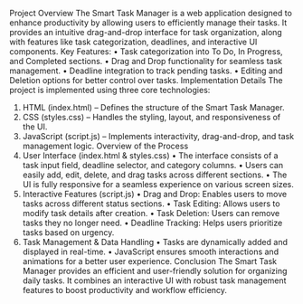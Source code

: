 
Project Overview
The Smart Task Manager is a web application designed to enhance productivity by allowing users to efficiently manage their tasks. It provides an intuitive drag-and-drop interface for task organization, along with features like task categorization, deadlines, and interactive UI components.
Key Features:
•	Task categorization into To Do, In Progress, and Completed sections.
•	Drag and Drop functionality for seamless task management.
•	Deadline integration to track pending tasks.
•	Editing and Deletion options for better control over tasks.
Implementation Details
The project is implemented using three core technologies:
1.	HTML (index.html) – Defines the structure of the Smart Task Manager.
2.	CSS (styles.css) – Handles the styling, layout, and responsiveness of the UI.
3.	JavaScript (script.js) – Implements interactivity, drag-and-drop, and task management logic.
Overview of the Process
1. User Interface (index.html & styles.css)
•	The interface consists of a task input field, deadline selector, and category columns.
•	Users can easily add, edit, delete, and drag tasks across different sections.
•	The UI is fully responsive for a seamless experience on various screen sizes.
2. Interactive Features (script.js)
•	Drag and Drop: Enables users to move tasks across different status sections.
•	Task Editing: Allows users to modify task details after creation.
•	Task Deletion: Users can remove tasks they no longer need.
•	Deadline Tracking: Helps users prioritize tasks based on urgency.
3. Task Management & Data Handling
•	Tasks are dynamically added and displayed in real-time.
•	JavaScript ensures smooth interactions and animations for a better user experience.
Conclusion
The Smart Task Manager provides an efficient and user-friendly solution for organizing daily tasks. It combines an interactive UI with robust task management features to boost productivity and workflow efficiency.
